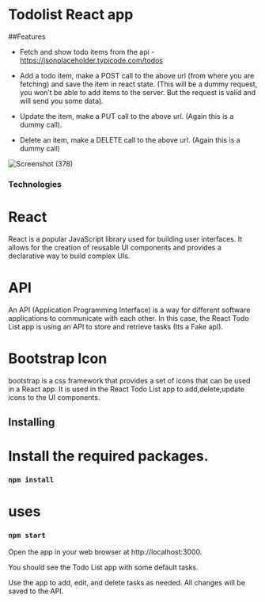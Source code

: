 # Todolist React app

##Features 

- Fetch and show todo items from the api - https://jsonplaceholder.typicode.com/todos

- Add a todo item, make a POST call to the above url (from where you are fetching) and save the item in react state. (This will be a dummy request, you won’t be able to add items to the 
  server. But the request is valid and will send you some data).

- Update the item, make a PUT call to the above url. (Again this is a dummy call).

- Delete an item, make a DELETE call to the above url. (Again this is a dummy call)

![Screenshot (378)](https://github.com/Hardik9800/Todolist-/assets/51282682/dbf48ab1-b447-4164-9b6c-a4aaadb913b4)


### Technologies

# React

React is a popular JavaScript library used for building user interfaces. It allows for the creation of reusable UI components and provides a declarative way to build complex UIs.

# API

An API (Application Programming Interface) is a way for different software applications to communicate with each other. In this case, the React Todo List app is using an API to store and retrieve tasks (Its a Fake apI).

# Bootstrap Icon

bootstrap is a css framework that provides a set of icons that can be used in a React app. It is used in the React Todo List app to add,delete,update icons to the UI components.

## Installing

# Install the required packages.

### `npm install`

# uses

### `npm start`

Open the app in your web browser at http://localhost:3000.

You should see the Todo List app with some default tasks.

Use the app to add, edit, and delete tasks as needed. All changes will be saved to the API.




